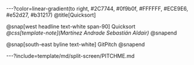---?color=linear-gradient(to right, #2C7744, #0f9b0f, #FFFFFF, #ECE9E6, #e52d27, #b31217)
@title[Quicksort]

@snap[west headline text-white span-90]
Quicksort<br>*@css[template-note](Martínez Andrade Sebastián Aldair)*
@snapend

@snap[south-east byline  text-white]
GitPitch
@snapend

---?include=template/md/split-screen/PITCHME.md
